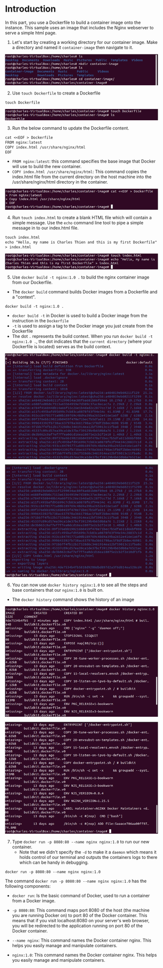 # Introduction

In this part, you use a Dockerfile to build a container image onto the instance. This sample uses an image that includes the Nginx webserver to serve a simple html page.

1. Let's start by creating a working directory for our container image. Make a directory and named it `container-image`  then navigate to it.

![ConnectPrivate](/images/2.Building-a-Container-Image/1.ContainerImage.png)

2. Use `touch Dockerfile` to create a Dockerfile

```
touch Dockerfile
```

![ConnectPrivate](/images/2.Building-a-Container-Image/2.ContainerImage.png)

3. Run the below command to update the Dockerfile content.

```
cat <<EOF > Dockerfile
FROM nginx:latest
COPY index.html /usr/share/nginx/html
EOF
```

- `FROM nginx:latest`: this command specifies the base image that Docker will use to build the new container.
- `COPY index.html /usr/share/nginx/html`: This command copies the index.html file from the current directory on the host machine into the /usr/share/nginx/html directory in the container.

![ConnectPrivate](/images/2.Building-a-Container-Image/3.ContainerImage.png)

4. Run `touch index.html` to create a blank HTML file which will contain a simple message. Use the `echo` command line tool to pipe a simple message in to our index.html file.

```
touch index.html
echo "Hello, my name is Charles Thien and this is my first Dockerfile" > index.html
```

![ConnectPrivate](/images/2.Building-a-Container-Image/4.ContainerImage.png)

5. Use `docker build -t nginx:1.0 .` to build the nginx container image from our Dockerfile.
- The `docker build` command builds Docker images from a Dockerfile and a "context".

```
docker build -t nginx:1.0 .
```

- `docker build -t` in Docker is used to build a Docker image from the instruction in the `Dockerfile`
- `-t` is used to assign a tag to the Docker image you just create from the Dockerfile
- The dot `.` represents the build context. When you run `docker build -t nginx:1.0 .`, the dot indicates that the `current directory` (where your Dockerfile is located) serves as the build context.

![ConnectPrivate](/images/2.Building-a-Container-Image/5.ContainerImage.png)

![ConnectPrivate](/images/2.Building-a-Container-Image/6.ContainerImage.png)

6. You can now use `docker history nginx:1.0` to see all the steps and base containers that our `nginx:1.0` is built on.
- The `docker history` command shows the history of an image

![ConnectPrivate](/images/2.Building-a-Container-Image/7.ContainerImage.png)

![ConnectPrivate](/images/2.Building-a-Container-Image/8.ContainerImage.png)

7. Type `docker run -p 8080:80 --name nginx nginx:1.0` to run our new container.
   - Note that we didn't specify the `-d` to make it a `daemon` which means it holds control of our terminal and outputs the containers logs to there which can be handy in debugging.

```
docker run -p 8080:80 --name nginx nginx:1.0
```

The command `docker run -p 8080:80 --name nginx nginx:1.0` has the following components:
- `docker run`: Is the basic command of Docker, used to run a container from a Docker image.
  
- `-p 8080:80`: This command maps port 8080 of the host (the machine you are running Docker on) to port 80 of the Docker container. This means that if you visit localhost:8080 on your server's web browser, you will be redirected to the application running on port 80 of the Docker container.
  
- `--name nginx`: This command names the Docker container nginx. This helps you easily manage and manipulate containers.
  
- `nginx:1.0`: This command names the Docker container nginx. This helps you easily manage and manipulate containers.